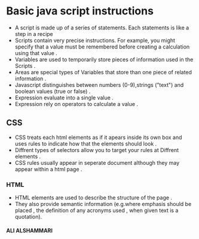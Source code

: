 # Basic java script instructions

- A script is made up of a series of statements. Each statements is like a step in a recipe 
- Scripts contain very precise instructions. For example, you might specify that a value must be remembered before creating a calculation using that value . 
- Variables are used to temporarily store pieces of information used in the Scripts . 
- Areas are special types of Variables that store than one piece of related information . 
- Javascript distinguishes between numbers (0-9),strings ("text") and boolean values (true or false) .
- Expression evaluate into a single value . 
- Expression rely on operators to calculate a value . 


## CSS 

- CSS treats each html elements as if it apears inside its own box and uses rules to indicate how that the elements should look . 
- Diffrent types of selectors allow you to target your rules at Diffrent elements . 
- CSS rules usually appear in seperate document although they may appear within a html page . 


### HTML 

- HTML elements are used to describe the structure of the page . 
- They also provide semantic information (e.g.where emphasis should be placed , the definition of any acronyms used , when given text is a quotation).


#### ALI ALSHAMMARI 
